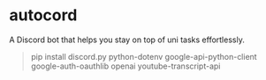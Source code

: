 # autocord
A Discord bot that helps you stay on top of uni tasks effortlessly.


> pip install discord.py python-dotenv google-api-python-client google-auth-oauthlib openai youtube-transcript-api